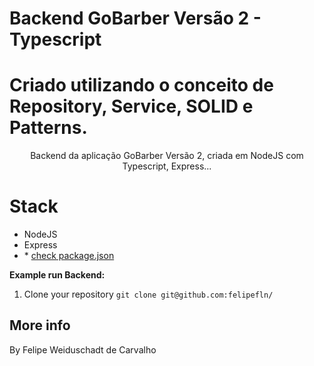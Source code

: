 # Backend GoBarber Versão 2 - Typescript

# Criado utilizando o conceito de Repository, Service, SOLID e Patterns.

<p align="center">
Backend da aplicação GoBarber Versão 2, criada em NodeJS com Typescript, Express...

# Stack

- NodeJS
- Express
- \* [check package.json](/package.json)

**Example run Backend:**

1. Clone your repository `git clone git@github.com:felipefln/`

## More info

By Felipe Weiduschadt de Carvalho
